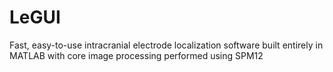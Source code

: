 # LeGUI

Fast, easy-to-use intracranial electrode localization software built entirely in MATLAB with core image processing performed using SPM12